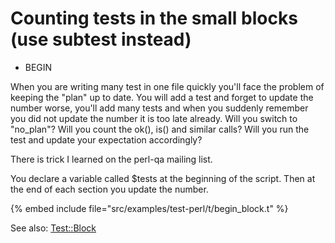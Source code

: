 # Counting tests in the small blocks (use subtest instead)

* BEGIN



When you are writing many test in one file quickly you'll face the problem of
keeping the "plan" up to date. You will add a test and forget to update
the number worse, you'll add many tests and when you suddenly remember you
did not update the number it is too late already. Will you switch to "no_plan"?
Will you count the ok(), is() and similar calls? Will you run the test and update your expectation accordingly?

There is trick I learned on the perl-qa mailing list.

You declare a variable called $tests at the beginning of the script.
Then at the end of each section you update the number.

{% embed include file="src/examples/test-perl/t/begin_block.t" %}

See also:
[Test::Block](http://metacpan.org/pod/Test::Block)



